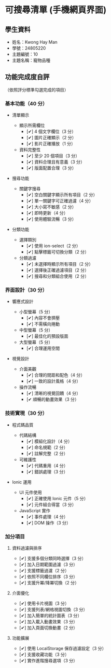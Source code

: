 

# 可搜尋清單 (手機網頁界面)

## 學生資料

- 姓名：Kwong Hay Man
- 學號：24805220
- 主題編號：10
- 主題名稱：寵物品種

## 功能完成度自評

（依照評分標準勾選完成的項目）

### 基本功能（40 分）

- 清單顯示

  - 顯示所需欄位
    - [✔] 4 個文字欄位（3 分）
    - [✔] 圖片正確顯示（2 分）
    - [✔] 影片正確播放（1 分）
  - 資料完整性
    - [✔] 至少 20 個項目（3 分）
    - [✔] 資料合理且有意義（3 分）
    - [✔] 版面配置合理（3 分）

- 搜尋功能

  - 關鍵字搜尋
    - [✔] 空白關鍵字顯示所有項目（2 分）
    - [✔] 單一關鍵字可正確過濾（4 分）
    - [✔] 大小寫不敏感（2 分）
    - [✔] 即時更新（4 分）
    - [✔] 使用體驗流暢（3 分）

- 分類功能
  - 選擇類別
    - [✔] 使用 ion-select（2 分）
    - [✔] 點擊標籤可切換分類（2 分）
  - 分類過濾
    - [✔] 未選擇時顯示所有項目（2 分）
    - [✔] 選擇後正確過濾項目（2 分）
    - [✔] 搜尋和分類組合使用（2 分）

### 界面設計（30 分）

- 響應式設計

  - 小型螢幕（5 分）
    - [✔] 內容不會擠壓
    - [✔] 不需橫向捲動
  - 中型螢幕（5 分）
    - [✔] 最佳化的預設版面
  - 大型螢幕（5 分）
    - [✔] 合理運用空間

- 視覺設計
  - 介面美觀
    - [✔] 合理的間距和配色（4 分）
    - [✔] 一致的設計風格（4 分）
  - 操作流暢
    - [✔] 清晰的視覺回饋（4 分）
    - [✔ 順暢的動畫效果（3 分）

### 技術實現（30 分）

- 程式碼品質

  - 代碼結構
    - [✔] 模組化設計（4 分）
    - [✔] 命名規範（2 分）
    - [✔] 註解完整（2 分）
  - 可維護性
    - [✔] 代碼重用（4 分）
    - [✔] 錯誤處理（3 分）

- Ionic 運用
  - UI 元件使用
    - [✔] 正確使用 Ionic 元件（5 分）
    - [✔] 元件組合得當（3 分）
  - JavaScript 實作
    - [✔] 事件處理（4 分）
    - [✔] DOM 操作（3 分）

### 加分項目

1. 資料過濾與排序

   - [✔] 支援多個分類同時選擇（3 分）
   - [✔] 加入日期範圍過濾（3 分）
   - [✔] 支援標籤過濾（2 分）
   - [✔] 依照不同欄位排序（3 分）
   - [✔] 支援升冪/降冪切換（2 分）

2. 介面優化

   - [✔] 使用卡片視圖（3 分）
   - [✔] 支援列表/網格視圖切換（3 分）
   - [✔] 加入簡單的統計圖表（3 分）
   - [✔] 加入載入動畫效果（3 分）
   - [✔] 加入頁面切換動畫（2 分）

3. 功能擴展

   - [✔] 使用 LocalStorage 保存過濾設定（3 分）
   - [✔] 支援收藏功能（3 分）
   - [✔] 實作進階搜尋選項（3 分）
